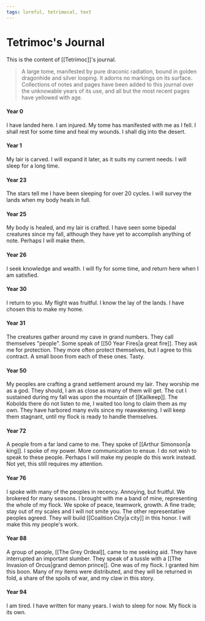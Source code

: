 ```yaml
---
tags: loreful, tetrimocal, text
---
```

# Tetrimoc's Journal

This is the content of [[Tetrimoc]]'s journal.

> A large tome, manifested by pure draconic radiation, bound in golden dragonhide and silver looping. It adorns no markings on its surface. Collections of notes and pages have been added to this journal over the unknowable years of its use, and all but the most recent pages have yellowed with age.

#### Year 0
I have landed here. I am injured. My tome has manifested with me as I fell. I shall rest for some time and heal my wounds. I shall dig into the desert.

#### Year 1
My lair is carved. I will expand it later, as it suits my current needs. I will sleep for a long time.

#### Year 23
The stars tell me I have been sleeping for over 20 cycles. I will survey the lands when my body heals in full.

#### Year 25
My body is healed, and my lair is crafted. I have seen some bipedal creatures since my fall, although they have yet to accomplish anything of note. Perhaps I will make them. 

#### Year 26
I seek knowledge and wealth. I will fly for some time, and return here when I am satisfied.

#### Year 30
I return to you. My flight was fruitful. I know the lay of the lands. I have chosen this to make my home.

#### Year 31
The creatures gather around my cave in grand numbers. They call themselves "people". Some speak of [[50 Year Fires|a great fire]]. They ask me for protection. They more often protect themselves, but I agree to this contract. A small boon from each of these ones. Tasty.

#### Year 50
My peoples are crafting a grand settlement around my lair. They worship me as a god. They should, I am as close as many of them will get. The cut I sustained during my fall was upon the mountain of [[Kailkeep]]. The Kobolds there do not listen to me, I waited too long to claim them as my own. They have harbored many evils since my reawakening. I will keep them stagnant, until my flock is ready to handle themselves. 

#### Year 72
A people from a far land came to me. They spoke of [[Arthur Simonson|a king]]. I spoke of my power. More communication to ensue. I do not wish to speak to these people. Perhaps I will make my people do this work instead. Not yet, this still requires my attention.

#### Year 76
I spoke with many of the peoples in recency. Annoying, but fruitful. We brokered for many seasons. I brought with me a band of mine, representing the whole of my flock. We spoke of peace, teamwork, growth. A fine trade; stay out of my scales and I will not smite you. The other representative peoples agreed. They will build [[Coalition City|a city]] in this honor. I will make this my people's work.

#### Year 88
A group of people, [[The Grey Ordeal]], came to me seeking aid. They have interrupted an important slumber. They speak of a tussle with a [[The Invasion of Orcus|grand demon prince]]. One was of my flock. I granted him this boon. Many of my items were distributed, and they will be returned in fold, a share of the spoils of war, and my claw in this story. 

#### Year 94
I am tired. I have written for many years. I wish to sleep for now. My flock is its own.